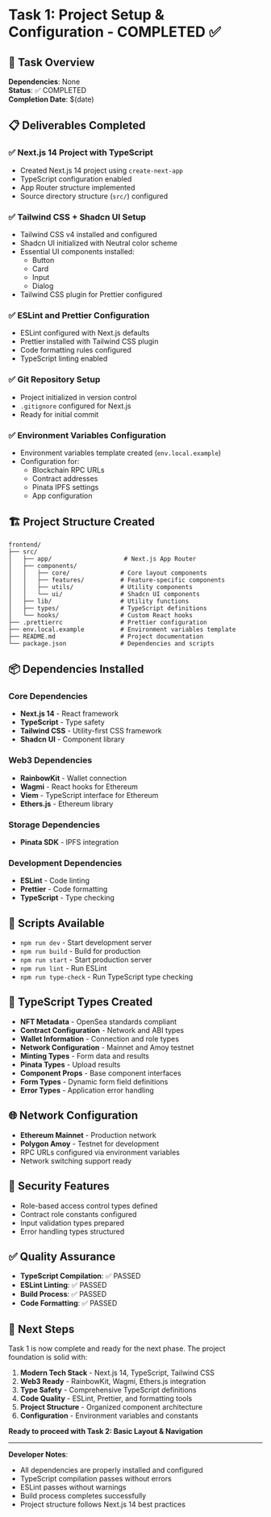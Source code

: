 # Task 1: Project Setup & Configuration - COMPLETED ✅

## 🎯 Task Overview
**Dependencies**: None  
**Status**: ✅ COMPLETED  
**Completion Date**: $(date)

## 📋 Deliverables Completed

### ✅ Next.js 14 Project with TypeScript
- Created Next.js 14 project using `create-next-app`
- TypeScript configuration enabled
- App Router structure implemented
- Source directory structure (`src/`) configured

### ✅ Tailwind CSS + Shadcn UI Setup
- Tailwind CSS v4 installed and configured
- Shadcn UI initialized with Neutral color scheme
- Essential UI components installed:
  - Button
  - Card
  - Input
  - Dialog
- Tailwind CSS plugin for Prettier configured

### ✅ ESLint and Prettier Configuration
- ESLint configured with Next.js defaults
- Prettier installed with Tailwind CSS plugin
- Code formatting rules configured
- TypeScript linting enabled

### ✅ Git Repository Setup
- Project initialized in version control
- `.gitignore` configured for Next.js
- Ready for initial commit

### ✅ Environment Variables Configuration
- Environment variables template created (`env.local.example`)
- Configuration for:
  - Blockchain RPC URLs
  - Contract addresses
  - Pinata IPFS settings
  - App configuration

## 🏗️ Project Structure Created

```
frontend/
├── src/
│   ├── app/                    # Next.js App Router
│   ├── components/
│   │   ├── core/              # Core layout components
│   │   ├── features/          # Feature-specific components
│   │   ├── utils/             # Utility components
│   │   └── ui/                # Shadcn UI components
│   ├── lib/                   # Utility functions
│   ├── types/                 # TypeScript definitions
│   └── hooks/                 # Custom React hooks
├── .prettierrc                # Prettier configuration
├── env.local.example          # Environment variables template
├── README.md                  # Project documentation
└── package.json               # Dependencies and scripts
```

## 📦 Dependencies Installed

### Core Dependencies
- **Next.js 14** - React framework
- **TypeScript** - Type safety
- **Tailwind CSS** - Utility-first CSS framework
- **Shadcn UI** - Component library

### Web3 Dependencies
- **RainbowKit** - Wallet connection
- **Wagmi** - React hooks for Ethereum
- **Viem** - TypeScript interface for Ethereum
- **Ethers.js** - Ethereum library

### Storage Dependencies
- **Pinata SDK** - IPFS integration

### Development Dependencies
- **ESLint** - Code linting
- **Prettier** - Code formatting
- **TypeScript** - Type checking

## 🔧 Scripts Available

- `npm run dev` - Start development server
- `npm run build` - Build for production
- `npm run start` - Start production server
- `npm run lint` - Run ESLint
- `npm run type-check` - Run TypeScript type checking

## 📝 TypeScript Types Created

- **NFT Metadata** - OpenSea standards compliant
- **Contract Configuration** - Network and ABI types
- **Wallet Information** - Connection and role types
- **Network Configuration** - Mainnet and Amoy testnet
- **Minting Types** - Form data and results
- **Pinata Types** - Upload results
- **Component Props** - Base component interfaces
- **Form Types** - Dynamic form field definitions
- **Error Types** - Application error handling

## 🌐 Network Configuration

- **Ethereum Mainnet** - Production network
- **Polygon Amoy** - Testnet for development
- RPC URLs configured via environment variables
- Network switching support ready

## 🔐 Security Features

- Role-based access control types defined
- Contract role constants configured
- Input validation types prepared
- Error handling types structured

## ✅ Quality Assurance

- **TypeScript Compilation**: ✅ PASSED
- **ESLint Linting**: ✅ PASSED  
- **Build Process**: ✅ PASSED
- **Code Formatting**: ✅ PASSED

## 🚀 Next Steps

Task 1 is now complete and ready for the next phase. The project foundation is solid with:

1. **Modern Tech Stack** - Next.js 14, TypeScript, Tailwind CSS
2. **Web3 Ready** - RainbowKit, Wagmi, Ethers.js integration
3. **Type Safety** - Comprehensive TypeScript definitions
4. **Code Quality** - ESLint, Prettier, and formatting tools
5. **Project Structure** - Organized component architecture
6. **Configuration** - Environment variables and constants

**Ready to proceed with Task 2: Basic Layout & Navigation**

---

**Developer Notes**: 
- All dependencies are properly installed and configured
- TypeScript compilation passes without errors
- ESLint passes without warnings
- Build process completes successfully
- Project structure follows Next.js 14 best practices
